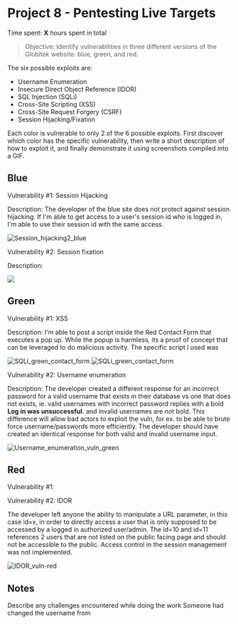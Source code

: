 # Project 8 - Pentesting Live Targets

Time spent: **X** hours spent in total

> Objective: Identify vulnerabilities in three different versions of the Globitek website: blue, green, and red.

The six possible exploits are:

* Username Enumeration
* Insecure Direct Object Reference (IDOR)
* SQL Injection (SQLi)
* Cross-Site Scripting (XSS)
* Cross-Site Request Forgery (CSRF)
* Session Hijacking/Fixation

Each color is vulnerable to only 2 of the 6 possible exploits. First discover which color has the specific vulnerability, then write a short description of how to exploit it, and finally demonstrate it using screenshots compiled into a GIF.

## Blue

Vulnerability #1: Session Hijacking

Description: The developer of the blue site does not protect against session hijacking. If I'm able to get access to a user's session id who is logged in, I'm able to use their session id with the same access.

![Session_hijacking2_blue](https://user-images.githubusercontent.com/98624766/164585856-fe0d574d-6828-4013-99d4-42abac760ab6.gif)


Vulnerability #2: Session fixation

Description:

<img src="blue-vuln2.gif">

## Green

Vulnerability #1: XSS

Description: I'm able to post a script inside the Red Contact Form that executes a pop up. While the popup is harmless, its a proof of concept that can be leveraged to do malicious activity. The specific script I used was <script>alert('Greetings from Marvin@c0d3p4th!');</script> 

![SQLi_green_contact_form](https://user-images.githubusercontent.com/98624766/163739016-5ff69656-0cce-48a9-87be-b4147b2adc8f.gif)
![SQLi_green_contact_form](https://user-images.githubusercontent.com/98624766/163739032-ee499643-6f75-4464-9812-396b93429ab4.png)


Vulnerability #2: Username enumeration

Description: The developer created a different response for an incorrect password for a valid username that exists in their database vs one that does not exists, ie. valid usernames with incorrect password replies with a bold **Log in was unsuccessful.** and invalid usernames are not bold. This difference will allow bad actors to exploit the vuln, for ex. to be able to brute force username/passwords more efficiently. The developer should have created an identical response for both valid and invalid username input. 

![Username_enumeration_vuln_green](https://user-images.githubusercontent.com/98624766/164575885-8a8124fe-5987-4e94-be32-e1363998a0eb.gif)


## Red

Vulnerability #1:


Vulnerability #2:  IDOR

The developer left anyone the ability to manipulate  a URL parameter, in this case id=x, in order to directly access a user that is only supposed to be accessed by a logged in authorized user/admin. The id=10 and id=11 references 2 users that are not listed on the public facing page and should not be accessible to the public. Access control in the session management was not implemented. 

![IDOR_vuln-red](https://user-images.githubusercontent.com/98624766/163856745-d51886ef-2ed1-4e7c-8c20-2c3ce23aa086.gif)

## Notes

Describe any challenges encountered while doing the work
Someone had changed the username from 
